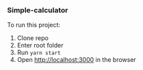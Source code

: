 ### Simple-calculator

To run this project:

1. Clone repo
2. Enter root folder
3. Run `yarn start`
4. Open [http://localhost:3000](http://localhost:3000) in the browser
